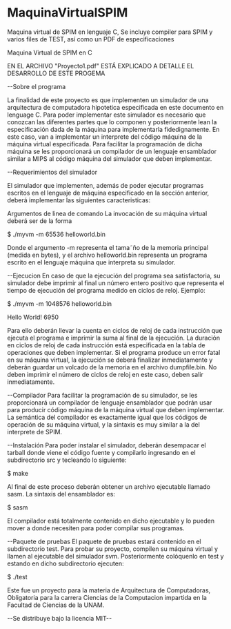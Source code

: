 MaquinaVirtualSPIM
==================

Maquina virtual de SPIM en lenguaje C, Se incluye compiler para SPIM y varios files de TEST, así como un PDF de especificaciones 


Maquina Virtual de SPIM en C

EN EL ARCHIVO "Proyecto1.pdf" ESTÁ EXPLICADO A DETALLE EL DESARROLLO DE ESTE PROGEMA



--Sobre el programa

La finalidad de este proyecto es que implementen un simulador de una arquitectura de computadora hipotetica especificada en este documento en lenguage C.
Para poder implementar este simulador es necesario que conozcan las diferentes partes que lo componen y posteriormente lean la especificación dada de la máquina para implementarla fidedignamente. En este caso, van a implementar un interprete del código máquina de la máquina virtual especificada. Para facilitar la programación de dicha máquina se les proporcionará un compilador de un lenguaje ensamblador similar a MIPS al código máquina del simulador que deben implementar.


--Requerimientos del simulador

El simulador que implementen, además de poder ejecutar programas escritos en el lenguaje de máquina especificado en la sección anterior, deberá implementar las siguientes caracteristicas:

Argumentos de linea de comando
La invocación de su máquina virtual deberá ser de la forma

$ ./myvm -m 65536 helloworld.bin

Donde el argumento -m representa el tama˜ño de la memoria principal (medida en bytes), y el archivo helloworld.bin representa un programa escrito en el lenguaje máquina que interpreta su simulador.


--Ejecucion
En caso de que la ejecución del programa sea satisfactoria, su simulador debe imprimir al final un número entero positivo que representa el tiempo de ejecución del programa medido en ciclos de reloj. Ejemplo:

$ ./myvm -m 1048576 helloworld.bin

Hello World!
6950

Para ello deberán llevar la cuenta en ciclos de reloj de cada instrucción que ejecuta el programa e imprimir la suma al final de la ejecución. La duración en ciclos de reloj de cada instrucción está especificada en la tabla de operaciones que deben implementar.
Si el programa produce un error fatal en su máquina virtual, la ejecución se deberá finalizar inmediatamente y deberán guardar un volcado de la memoria en el archivo dumpfile.bin. No deben imprimir el número de ciclos de reloj en este caso, deben salir inmediatamente.


--Compilador
Para facilitar la programación de su simulador, se les proporcionará un compilador de lenguaje ensamblador que podrán usar para producir código máquina de la máquina virtual que deben implementar. La semántica del compilador es exactamente igual que los códigos de operación de su máquina virtual, y la sintaxis es muy similar a la del interprete de SPIM.


--Instalación
Para poder instalar el simulador, deberán desempacar el tarball donde viene el código fuente y compilarlo ingresando en el subdirectorio src y tecleando lo siguiente:

$ make

Al final de este proceso deberán obtener un archivo ejecutable llamado sasm. La sintaxis del ensamblador es:

$ sasm <archivo fuente> <binario destino>

El compilador está totalmente contenido en dicho ejecutable y lo pueden mover a donde necesiten para poder compilar sus programas.


--Paquete de pruebas
El paquete de pruebas estará contenido en el subdirectorio test. Para probar su proyecto, compilen su máquina virtual y llamen al ejecutable del simulador svm. Posteriormente colóquenlo en test y estando en dicho subdirectorio ejecuten:

$ ./test


Este fue un proyecto para la materia de Arquitectura de Computadoras, Obligatoria para la carrera Ciencias de la Computacion impartida en la Facultad de Ciencias de la UNAM.


--Se distribuye bajo la licencia MIT--
